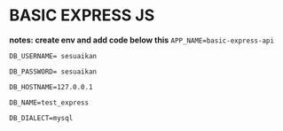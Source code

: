 # BASIC EXPRESS JS

**notes: create env and add code below this**
`APP_NAME=basic-express-api`

`DB_USERNAME= sesuaikan`

`DB_PASSWORD= sesuaikan`

`DB_HOSTNAME=127.0.0.1`

`DB_NAME=test_express`

`DB_DIALECT=mysql`